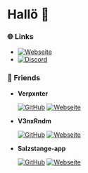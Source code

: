 # Hallö 👋

### 🌐 Links
- [![Webseite](https://img.shields.io/badge/-Website-000?style=flat-square&logo=globe&logoColor=white)](https://zombiebattler.de/)
- [![Discord](https://img.shields.io/badge/-Discord-7289DA?style=flat-square&logo=discord&logoColor=white)](https://discord.com/users/571008604669476864/) 

### 🦍 Friends

- **Verpxnter**

  [![GitHub](https://img.shields.io/badge/-GitHub-181717?style=flat-square&logo=GitHub&logoColor=white)](https://github.com/Verpxnter)
  [![Webseite](https://img.shields.io/badge/-Website-000?style=flat-square&logo=globe&logoColor=white)](https://jadenk.de) 
  
  
- **V3nxRndm**

  [![GitHub](https://img.shields.io/badge/-GitHub-181717?style=flat-square&logo=GitHub&logoColor=white)](https://github.com/V3nxRndm) 
  [![Webseite](https://img.shields.io/badge/-Website-000?style=flat-square&logo=globe&logoColor=white)](http://leopold-weise.tech)
  

- **Salzstange-app**

  [![GitHub](https://img.shields.io/badge/-GitHub-181717?style=flat-square&logo=GitHub&logoColor=white)](https://github.com/Salzstange-app)
  [![Webseite](https://img.shields.io/badge/-Website-000?style=flat-square&logo=globe&logoColor=white)](http://salzstange-app.github.io/website/)
